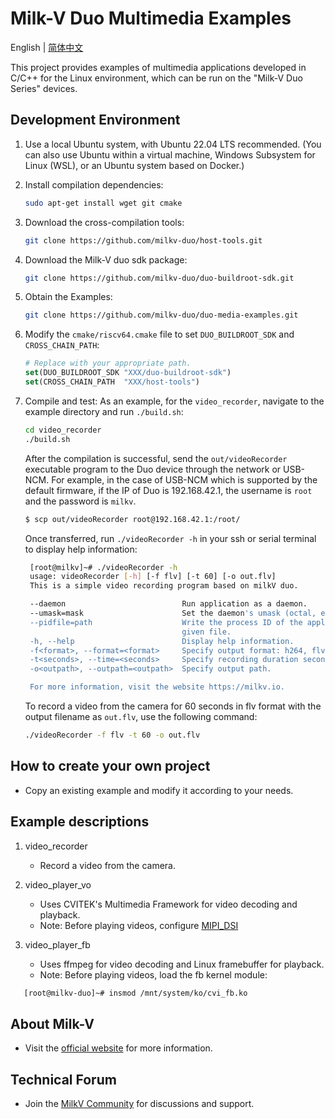 # Milk-V Duo Multimedia Examples
English | [简体中文](./README-zh.md)

This project provides examples of multimedia applications developed in C/C++ for the Linux environment, which can be run on the "Milk-V Duo Series" devices.

## Development Environment

1. Use a local Ubuntu system, with Ubuntu 22.04 LTS recommended.
   (You can also use Ubuntu within a virtual machine, Windows Subsystem for Linux (WSL), or an Ubuntu system based on Docker.)

2. Install compilation dependencies:
   ```bash
   sudo apt-get install wget git cmake
   ```

3. Download the cross-compilation tools:
   ```bash
   git clone https://github.com/milkv-duo/host-tools.git
   ```

4. Download the Milk-V duo sdk package:
   ```bash
   git clone https://github.com/milkv-duo/duo-buildroot-sdk.git
   ```

5. Obtain the Examples:
   ```bash
   git clone https://github.com/milkv-duo/duo-media-examples.git
   ```

6. Modify the `cmake/riscv64.cmake` file to set `DUO_BUILDROOT_SDK` and `CROSS_CHAIN_PATH`:
   ```cmake
   # Replace with your appropriate path.
   set(DUO_BUILDROOT_SDK "XXX/duo-buildroot-sdk")
   set(CROSS_CHAIN_PATH  "XXX/host-tools")
   ```

7. Compile and test:
   As an example, for the `video_recorder`, navigate to the example directory and run `./build.sh`:
   ```bash
   cd video_recorder
   ./build.sh
   ``` 
   After the compilation is successful, send the `out/videoRecorder` executable program to the Duo device through the network or USB-NCM. For example, in the case of USB-NCM which is supported by the default firmware, if the IP of Duo is 192.168.42.1, the username is `root` and the password is `milkv`.
   ```bash
   $ scp out/videoRecorder root@192.168.42.1:/root/
   ``` 
   Once transferred, run `./videoRecorder -h` in your ssh or serial terminal to display help information:
   ```bash
    [root@milkv]~# ./videoRecorder -h
    usage: videoRecorder [-h] [-f flv] [-t 60] [-o out.flv]
    This is a simple video recording program based on milkV duo.

    --daemon                          Run application as a daemon.
    --umask=mask                      Set the daemon's umask (octal, e.g. 027).
    --pidfile=path                    Write the process ID of the application to 
                                      given file.
    -h, --help                        Display help information.
    -f<format>, --format=<format>     Specify output format: h264, flv.
    -t<seconds>, --time=<seconds>     Specify recording duration seconds.
    -o<outpath>, --outpath=<outpath>  Specify output path.

    For more information, visit the website https://milkv.io.
   ```
   To record a video from the camera for 60 seconds in flv format with the output filename as `out.flv`, use the following command:
   ```bash
   ./videoRecorder -f flv -t 60 -o out.flv
   ``` 
   
## How to create your own project
   - Copy an existing example and modify it according to your needs. 
   
## Example descriptions 

1. video_recorder 
   - Record a video from the camera. 

2. video_player_vo 
   - Uses CVITEK's Multimedia Framework for video decoding and playback.
   - Note: Before playing videos, configure [MIPI_DSI](https://milkv.io/zh/docs/duo/low-level-dev/mipi-dsi)
3. video_player_fb 
   - Uses ffmpeg for video decoding and Linux framebuffer for playback.
   - Note: Before playing videos, load the fb kernel module:
```bash
   [root@milkv-duo]~# insmod /mnt/system/ko/cvi_fb.ko 
``` 
   
## About Milk-V 
   - Visit the [official website](https://milkv.io/) for more information. 
   
## Technical Forum 
   - Join the [MilkV Community](https://community.milkv.io/) for discussions and support.
